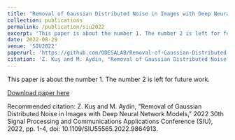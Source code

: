 ```yaml
---
title: "Removal of Gaussian Distributed Noise in Images with Deep Neural Network Models"
collection: publications
permalink: /publication/siu2022
excerpt: 'This paper is about the number 1. The number 2 is left for future work.'
date: 2022-08-29
venue: 'SIU2022'
paperurl: 'https://github.com/ODESALAB/Removal-of-Gaussian-Distributed-Noise-in-Images-with-Deep-Neural-Network-Models'
citation: 'Z. Kuş and M. Aydin, "Removal of Gaussian Distributed Noise in Images with Deep Neural Network Models," 2022 30th Signal Processing and Communications Applications Conference (SIU), 2022, pp. 1-4, doi: 10.1109/SIU55565.2022.9864913.'
---
```

This paper is about the number 1. The number 2 is left for future work.

[Download paper here](https://ieeexplore.ieee.org/document/9864913)

Recommended citation: Z. Kuş and M. Aydin, "Removal of Gaussian Distributed Noise in Images with Deep Neural Network Models," 2022 30th Signal Processing and Communications Applications Conference (SIU), 2022, pp. 1-4, doi: 10.1109/SIU55565.2022.9864913.
